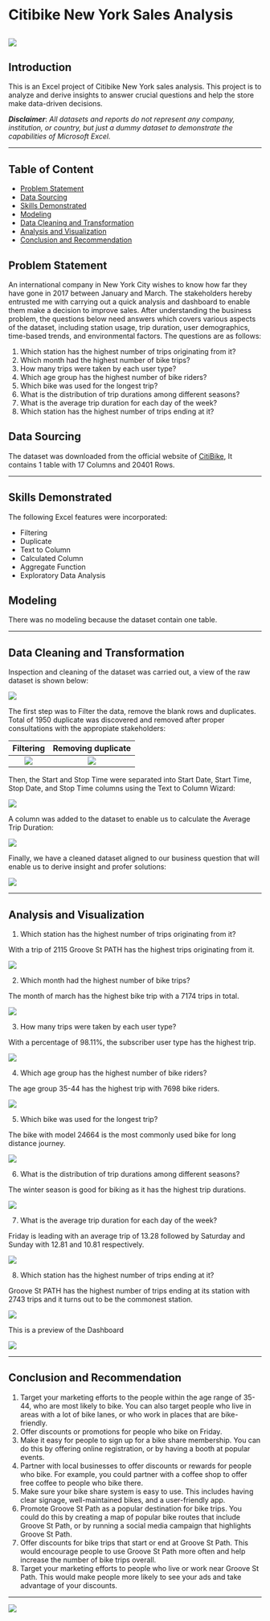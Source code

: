 # Citibike New York Sales Analysis

![](Header.jpg)
---

## Introduction

This is an Excel project of Citibike New York sales analysis. 
This project is to analyze and derive insights to answer crucial questions and help the store make data-driven decisions.

**_Disclaimer_**: _All datasets and reports do not represent any company, institution, or country, but just a dummy dataset to demonstrate the capabilities of Microsoft Excel._

---

## Table of Content
  - [Problem Statement](#problem-statement)
  - [Data Sourcing](#data-sourcing)
  - [Skills Demonstrated](#skills-demonstrated)
  - [Modeling](#modeling)
  - [Data Cleaning and Transformation](#data-cleaning-and-transformation)
  - [Analysis and Visualization](#analysis-and-visualization)
  - [Conclusion and Recommendation](#conclusion-and-recommendation)
  

## Problem Statement

An international company in New York City wishes to know how far they have gone in 2017 between January and March. The stakeholders hereby entrusted me with carrying out a quick analysis and dashboard to enable them make a decision to improve sales. After understanding the business problem, the questions below need answers which covers various aspects of the dataset, including station usage, trip duration, user demographics, time-based trends, and environmental factors. The questions are as follows:

1. Which station has the highest number of trips originating from it?
2. Which month had the highest number of bike trips?
3. How many trips were taken by each user type?
4. Which age group has the highest number of bike riders?
5. Which bike was used for the longest trip?
6. What is the distribution of trip durations among different seasons?
7. What is the average trip duration for each day of the week?
8. Which station has the highest number of trips ending at it?

## Data Sourcing

The dataset was downloaded from the official website of [CitiBike](https://citibikenyc.com/homepage),
It contains 1 table with 17 Columns and 20401 Rows.

---

## Skills Demonstrated

The following Excel features were incorporated:
- Filtering
- Duplicate
- Text to Column
- Calculated Column
- Aggregate Function
- Exploratory Data Analysis

## Modeling

There was no modeling because the dataset contain one table.

---

## Data Cleaning and Transformation

Inspection and cleaning of the dataset was carried out, a view of the raw dataset is shown below:

![](RawData.jpg)

The first step was to Filter the data, remove the blank rows and duplicates. 
Total of 1950 duplicate was discovered and removed after proper consultations with the appropiate stakeholders:

Filtering                               | Removing duplicate
:--------------------------------------:|:----------------------------------:
![](Filter.jpg)                         |   ![](RemovingDuplicates.jpg)

Then, the Start and Stop Time were separated into Start Date, Start Time, Stop Date, and Stop Time columns using the Text to Column Wizard:

![](SplittingColumn.jpg)

A column was added to the dataset to enable us to calculate the Average Trip Duration:

![](AverageTripDurationColumn.jpg)

Finally, we have a cleaned dataset aligned to our business question that will enable us to derive insight and profer solutions:

![](CleanedData.jpg)

---

## Analysis and Visualization

1. Which station has the highest number of trips originating from it?

With a trip of 2115 Groove St PATH has the highest trips originating from it. 

![](Top_10_Start_Station.jpg)

2. Which month had the highest number of bike trips?

The month of march has the highest bike trip with a 7174 trips in total.

![](Month.jpg)

3. How many trips were taken by each user type?

With a percentage of 98.11%, the subscriber user type has the highest trip. 

![](UserType.jpg)

4. Which age group has the highest number of bike riders?

The age group 35-44 has the highest trip with 7698 bike riders.

![](AgeGroup.jpg)

5. Which bike was used for the longest trip?

The bike with model 24664 is the most commonly used bike for long distance journey.

![](BikeModels.jpg)

6. What is the distribution of trip durations among different seasons?

The winter season is good for biking as it has the highest trip durations.

![](Trip_Duration_in_Season.jpg)

7. What is the average trip duration for each day of the week?

Friday is leading with an average trip of 13.28 followed by Saturday and Sunday with 12.81 and 10.81 respectively. 

![](Avearage_Trip_Duration_of_each_Day_of_the_Week.jpg)

8. Which station has the highest number of trips ending at it?

Groove St PATH has the highest number of trips ending at its station with 2743 trips and it turns out to be the commonest station.

![](ENDSTATION.png)

This is a preview of the Dashboard

![](DashBoard.jpg)

---

## Conclusion and Recommendation

1. Target your marketing efforts to the people within the age range of 35-44, who are most likely to bike. You can also target people who live in areas with a lot of bike lanes, or who work in places that are bike-friendly.
2. Offer discounts or promotions for people who bike on Friday. 
3. Make it easy for people to sign up for a bike share membership. You can do this by offering online registration, or by having a booth at popular events.
4. Partner with local businesses to offer discounts or rewards for people who bike. For example, you could partner with a coffee shop to offer free coffee to people who bike there.
5. Make sure your bike share system is easy to use. This includes having clear signage, well-maintained bikes, and a user-friendly app.
6. Promote Groove St Path as a popular destination for bike trips. You could do this by creating a map of popular bike routes that include Groove St Path, or by running a social media campaign that highlights Groove St Path.
7. Offer discounts for bike trips that start or end at Groove St Path. This would encourage people to use Groove St Path more often and help increase the number of bike trips overall.
8. Target your marketing efforts to people who live or work near Groove St Path. This would make people more likely to see your ads and take advantage of your discounts.

---

![](ThankYou)
